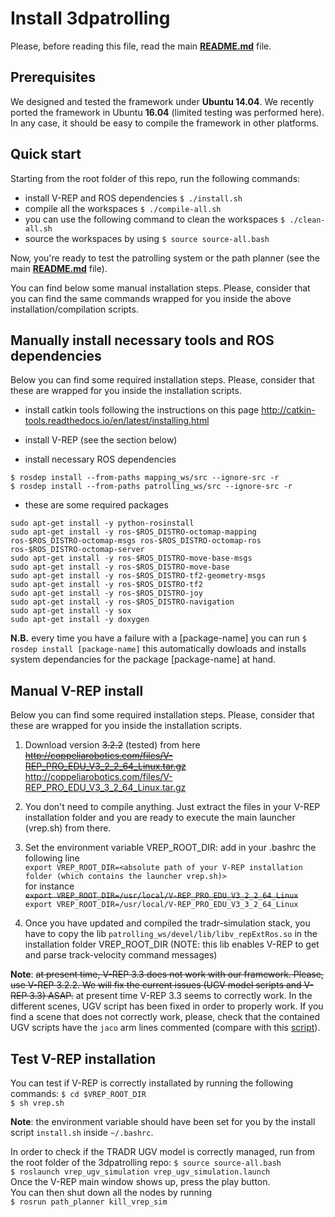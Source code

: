 
# Install 3dpatrolling

Please, before reading this file, read the main **[README.md](./README.md)** file.

## Prerequisites

We designed and tested the framework under **Ubuntu 14.04**. We recently ported the framework in Ubuntu **16.04** (limited testing was performed here). In any case, it should be easy to compile the framework in other platforms. 


## Quick start

Starting from the root folder of this repo, run the following commands: 
* install V-REP and ROS dependencies
`$ ./install.sh`
* compile all the workspaces 
`$ ./compile-all.sh`
* you can use the following command to clean the workspaces 
`$ ./clean-all.sh `
* source the workspaces by using
`$ source source-all.bash`

Now, you're ready to test the patrolling system or the path planner (see the main **[README.md](./README.md)** file). 

You can find below some manual installation steps. Please, consider that you can find the same commands wrapped for you inside the above installation/compilation scripts. 

## Manually install necessary tools and ROS dependencies

Below you can find some required installation steps. Please, consider that these are wrapped for you inside the installation scripts. 

* install catkin tools following the instructions on this page 
http://catkin-tools.readthedocs.io/en/latest/installing.html

* install V-REP (see the section below)

* install necessary ROS dependencies 
```
$ rosdep install --from-paths mapping_ws/src --ignore-src -r
$ rosdep install --from-paths patrolling_ws/src --ignore-src -r
```

* these are some required packages 
```
sudo apt-get install -y python-rosinstall
sudo apt-get install -y ros-$ROS_DISTRO-octomap-mapping ros-$ROS_DISTRO-octomap-msgs ros-$ROS_DISTRO-octomap-ros ros-$ROS_DISTRO-octomap-server
sudo apt-get install -y ros-$ROS_DISTRO-move-base-msgs 
sudo apt-get install -y ros-$ROS_DISTRO-move-base
sudo apt-get install -y ros-$ROS_DISTRO-tf2-geometry-msgs 
sudo apt-get install -y ros-$ROS_DISTRO-tf2
sudo apt-get install -y ros-$ROS_DISTRO-joy
sudo apt-get install -y ros-$ROS_DISTRO-navigation
sudo apt-get install -y sox
sudo apt-get install -y doxygen
```

**N.B.** every time you have a failure with a [package-name] you can run
`$ rosdep install [package-name]`  this automatically dowloads and installs system dependancies for the package [package-name] at hand.

## Manual V-REP install

Below you can find some required installation steps. Please, consider that these are wrapped for you inside the installation scripts. 

1. Download version <strike>3.2.2</strike> (tested) from here    
<strike>http://coppeliarobotics.com/files/V-REP_PRO_EDU_V3_2_2_64_Linux.tar.gz</strike>    
http://coppeliarobotics.com/files/V-REP_PRO_EDU_V3_3_2_64_Linux.tar.gz

2. You don't need to compile anything. Just extract the files in your V-REP installation folder and you are ready to execute the main launcher (vrep.sh) from there.

3. Set the environment variable VREP_ROOT_DIR: add in your .bashrc the following line  
`export VREP_ROOT_DIR=<absolute path of your V-REP installation folder (which contains the launcher vrep.sh)>`  
for instance  
<strike>`export VREP_ROOT_DIR=/usr/local/V-REP_PRO_EDU_V3_2_2_64_Linux`</strike>   
`export VREP_ROOT_DIR=/usr/local/V-REP_PRO_EDU_V3_3_2_64_Linux`

4. Once you have updated and compiled the tradr-simulation stack, you have to copy the lib `patrolling_ws/devel/lib/libv_repExtRos.so` in the
installation folder VREP_ROOT_DIR (NOTE: this lib enables V-REP to get and parse track-velocity command messages)

**Note**: <strike>at present time, V-REP 3.3 does not work with our framework. Please, use V-REP 3.2.2. We will fix the current issues (UGV model scripts and V-REP 3.3) ASAP.</strike> at present time V-REP 3.3 seems to correctly work. In the different scenes, UGV script has been fixed in order to properly work. If you find a scene that does not correctly work, please, check that the contained UGV scripts have the `jaco` arm lines commented (compare with this [script](./patrolling_ws/src/vrep/vrep_ugv_simulation/data/UGV-Script.txt)). 

## Test V-REP installation 

You can test if V-REP is correctly installated by running the following commands: 
`$ cd $VREP_ROOT_DIR`   
`$ sh vrep.sh`   

**Note**: the environment variable should have been set for you by the install script `install.sh` inside  `~/.bashrc`. 

In order to check if the TRADR UGV model is correctly managed, run from the root folder of the 3dpatrolling repo: 
`$ source source-all.bash`   
`$ roslaunch vrep_ugv_simulation vrep_ugv_simulation.launch`    
Once the V-REP main window shows up, press the play button.  
You can then shut down all the nodes by running     
`$ rosrun path_planner kill_vrep_sim`




